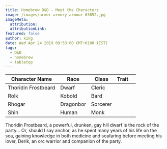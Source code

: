 ```yaml
---
title: Homebrew D&D - Meet the Characters
image: /images/armor-armory-armour-63852.jpg
imageMeta:
  attribution:
  attributionLink:
featured: false
author: king
date: Wed Apr 24 2019 09:53:00 GMT+0100 (IST)
tags:
  - D&D
  - homebrew
  - tabletop
---
```





| Character Name      | Race       | Class    | Trait   |   |
|---------------------|------------|----------|---------|---|
| Thoridin Frostbeard | Dwarf      | Cleric   |         |   |
| Rolk                | Kobold     | Bard     |         |   |
| Rhogar              | Dragonbor  | Sorcerer |         |   |
| Shin                | Human      | Monk     |         |   |


Thoridin Frostbeard, a powerful, drunken, gay hill dwarf is the rock of the party... Or, should I say anchor, as he spent many years of his life on the sea, gaining knowledge in both medicine and seafaring before meeting his lover, Derik, an orc warrior and companion of the party.

